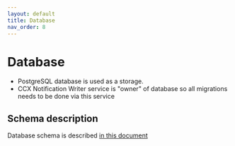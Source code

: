```yaml
---
layout: default
title: Database
nav_order: 8
---
```


# Database

* PostgreSQL database is used as a storage.
* CCX Notification Writer service is "owner" of database so all migrations needs to be done via this service

## Schema description

Database schema is described [in this document](https://redhatinsights.github.io/ccx-notification-writer/database.html)
